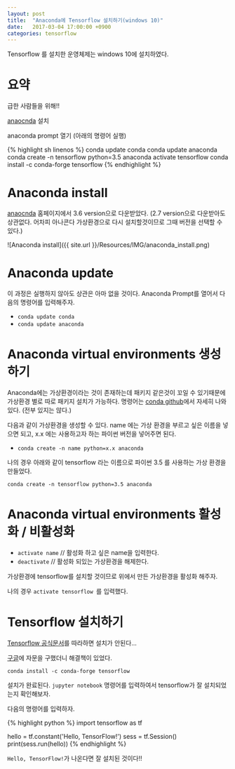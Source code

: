 ```yaml
---
layout: post
title:  "Anaconda에 Tensorflow 설치하기(windows 10)"
date:   2017-03-04 17:00:00 +0900
categories: tensorflow
---
```

Tensorflow 를 설치한 운영체제는 windows 10에 설치하였다.

# 요약
급한 사람들을 위해!!

[anaocnda](https://www.continuum.io/downloads) 설치

anaconda prompt 열기 (아래의 명령어 실행)

{% highlight sh linenos %}
conda update conda
conda update anaconda
conda create -n tensorflow python=3.5 anaconda
activate tensorflow
conda install -c conda-forge tensorflow
{% endhighlight %}

# Anaconda install
[anaocnda](https://www.continuum.io/downloads) 홈페이지에서 3.6 version으로 다운받았다. (2.7 version으로 다운받아도 상관없다. 어차피 아나콘다 가상환경으로 다시 설치할것이므로 그때 버전을 선택할 수 있다.)

![Anaconda install]({{ site.url }}/Resources/IMG/anaconda_install.png)

# Anaconda update
이 과정은 실행하지 않아도 상관은 아마 없을 것이다.
Anaconda Prompt를 열어서 다음의 명령어를 입력해주자.

- `conda update conda`
- `conda update anaconda`

# Anaconda virtual environments 생성하기
Anaconda에는 가상환경이라는 것이 존재하는데 패키지 같은것이 꼬일 수 있기때문에 가상환경 별로 따로 패키지 설치가 가능하다.
명령어는 [conda github](https://conda.io/docs/using/envs.html)에서 자세히 나와있다. (전부 있지는 않다.)

다음과 같이 가상환경을 생성할 수 있다. name 에는 가상 환경을 부르고 싶은 이름을 넣으면 되고, x.x 에는 사용하고자 하는 파이썬 버전을 넣어주면 된다.
- `conda create -n name python=x.x anaconda`

나의 경우 아래와 같이 tensorflow 라는 이름으로 파이썬 3.5 를 사용하는 가상 환경을 만들었다.

 `conda create -n tensorflow python=3.5 anaconda`

# Anaconda virtual environments 활성화 / 비활성화
 - `activate name` // 활성화 하고 싶은 name을 입력한다.
 - `deactivate`    // 활성화 되있는 가상환경을 해제한다.

 가상환경에 tensorflow를 설치할 것이므로 위에서 만든 가상환경을 활성화 해주자.

 나의 경우 `activate tensorflow
 `를 입력했다.

# Tensorflow 설치하기
[Tensorflow 공식문서](https://www.tensorflow.org/install/install_windows)를 따라하면 설치가 안된다...

[구글](http://stackoverflow.com/questions/37130489/installing-tensorflow-with-anaconda-in-windows)에 자문을 구했더니 해결책이 있었다.

`conda install -c conda-forge tensorflow`

설치가 완료된다. `jupyter notebook` 명령어를 입력하여서 tensorflow가 잘 설치되었는지 확인해보자.

다음의 명령어를 입력하자.

{% highlight python %}
import tensorflow as tf

hello = tf.constant('Hello, TensorFlow!')
sess = tf.Session()
print(sess.run(hello))
{% endhighlight %}

`Hello, TensorFlow!`가 나온다면 잘 설치된 것이다!!

